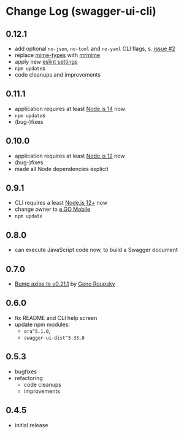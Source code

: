 # Change Log (swagger-ui-cli)

## 0.12.1

- add optional `no-json`, `no-toml` and `no-yaml` CLI flags, s. [issue #2](https://github.com/egomobile/swagger-ui-cli/issues/2)
- replace [mime-types](https://www.npmjs.com/package/mime-types) with [mrmime](https://www.npmjs.com/package/mrmime)
- apply new [eslint settings](https://github.com/egomobile/eslint-config-ego)
- `npm update`s
- code cleanups and improvements

## 0.11.1

- application requires at least [Node.js 14](https://nodejs.org/es/blog/release/v14.0.0/) now
- `npm update`s
- (bug-)fixes

## 0.10.0

- application requires at least [Node.js 12](https://nodejs.org/es/blog/release/v12.0.0/) now
- (bug-)fixes
- made all Node dependencies explicit

## 0.9.1

- CLI requires a least [Node.js 12+](https://nodejs.org/en/blog/release/v12.0.0/) now
- change owner to [e.GO Mobile](https://e-go-mobile.com/)
- `npm update`

## 0.8.0

- can execute JavaScript code now, to build a Swagger document

## 0.7.0

- [Bump axios to v0.21.1](https://github.com/egodigital/swagger-ui-cli/pull/1) by [Geno Roupsky](https://github.com/groupsky)

## 0.6.0

- fix README and CLI help screen
- update npm modules:
  - `ora^5.1.0`,
  - `swagger-ui-dist^3.33.0`

## 0.5.3

- bugfixes
- refactoring
  - code cleanups
  - improvements

## 0.4.5

- initial release
